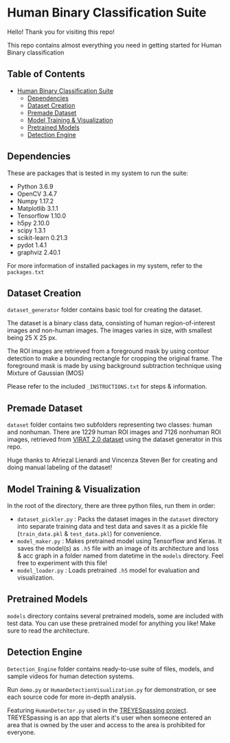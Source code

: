 # Human Binary Classification Suite
 
Hello! Thank you for visiting this repo!

This repo contains almost everything you need in getting started for Human Binary classification

## Table of Contents

   * [Human Binary Classification Suite](#human-binary-classification-suite)
      * [Dependencies](#dependencies)
      * [Dataset Creation](#dataset-creation)
      * [Premade Dataset](#premade-dataset)
      * [Model Training &amp; Visualization](#model-training--visualization)
      * [Pretrained Models](#pretrained-models)
      * [Detection Engine](#detection-engine)

## Dependencies
These are packages that is tested in my system to run the suite:
* Python 3.6.9
* OpenCV 3.4.7
* Numpy 1.17.2
* Matplotlib 3.1.1
* Tensorflow 1.10.0
* h5py 2.10.0
* scipy 1.3.1
* scikit-learn 0.21.3
* pydot 1.4.1
* graphviz 2.40.1

For more information of installed packages in my system, refer to the `packages.txt`

## Dataset Creation
`dataset_generator` folder contains basic tool for creating the dataset. 

The dataset is a binary class data, consisting of human region-of-interest images and non-human images. The images varies in size, with smallest being 25 X 25 px.

The ROI images are retrieved from a foreground mask by using contour detection to make a bounding rectangle for cropping the original frame. The foreground mask is made by using background subtraction technique using Mixture of Gaussian (MOS)

Please refer to the included `_INSTRUCTIONS.txt` for steps & information.

## Premade Dataset
`dataset` folder contains two subfolders representing two classes: human and nonhuman. There are 1229 human ROI images and 7126 nonhuman ROI images, retrieved from [VIRAT 2.0 dataset](http://www.viratdata.org/) using the dataset generator in this repo.

Huge thanks to Afriezal Lienardi and Vincenza Steven Ber for creating and doing manual labeling of the dataset!

## Model Training & Visualization
In the root of the directory, there are three python files, run them in order:
* `dataset_pickler.py` : Packs the dataset images in the `dataset` directory into separate training data and test data and saves it as a pickle file (`train_data.pkl` & `test_data.pkl`) for convenience.
* `model_maker.py` : Makes pretrained model using Tensorflow and Keras. It saves the model(s) as `.h5` file with an image of its architecture and loss & acc graph in a folder named from datetime in the `models` directory. Feel free to experiment with this file!
* `model_loader.py` : Loads pretrained `.h5` model for evaluation and visualization.

## Pretrained Models
`models` directory contains several pretrained models, some are included with test data. You can use these pretrained model for anything you like! Make sure to read the architecture.

## Detection Engine
`Detection_Engine` folder contains ready-to-use suite of files, models, and sample videos for human detection systems.

Run `demo.py` or `HumanDetectionVisualization.py` for demonstration, or see each source code for more in-depth analysis.

Featuring `HumanDetector.py` used in the [TREYESpassing project](https://github.com/mstrassassin1st/TREYESpassing/tree/master). TREYESpassing is an app that alerts it's user when someone entered an area that is owned by the user and access to the area is prohibited for everyone. 